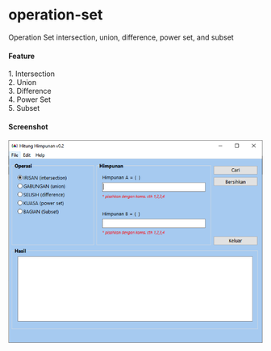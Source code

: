 # operation-set
Operation Set intersection, union, difference, power set, and subset

<h4>Feature</h4>
1. Intersection <br>
2. Union <br>
3. Difference <br>
4. Power Set <br>
5. Subset <br>

<h4>Screenshot</h4>
<img src="images/Capture.PNG">
